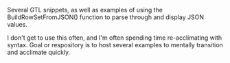 Several GTL snippets, as well as examples of using the BuildRowSetFromJSON() function to parse through and display JSON values. 

I don't get to use this often, and I'm often spending time re-acclimating with syntax. Goal or respository is to host several examples to mentally transition and acclimate quickly. 

